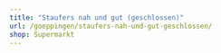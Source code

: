 ```yaml
---
title: "Staufers nah und gut (geschlossen)"
url: /goeppingen/staufers-nah-und-gut-geschlossen/
shop: Supermarkt
---
```

